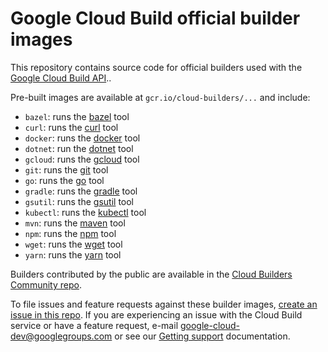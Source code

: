 # Google Cloud Build official builder images

This repository contains source code for official builders used with the [Google
Cloud Build API](https://cloud.google.com/cloud-build/docs/)..

Pre-built images are available at `gcr.io/cloud-builders/...` and include:

*   `bazel`: runs the [bazel](https://bazel.io) tool
*   `curl`: runs the [curl](https://curl.haxx.se) tool
*   `docker`: runs the [docker](https://docker.com) tool
*   `dotnet`: run the [dotnet](https://docs.microsoft.com/dotnet/core/tools/) tool
*   `gcloud`: runs the [gcloud](https://cloud.google.com/sdk/gcloud/) tool
*   `git`: runs the [git](https://git-scm.com/) tool
*   `go`: runs the [go](https://golang.org/cmd/go) tool
*   `gradle`: runs the [gradle](https://gradle.org/) tool
*   `gsutil`: runs the [gsutil](https://cloud.google.com/storage/docs/gsutil) tool
*   `kubectl`: runs the [kubectl](https://kubernetes.io/docs/user-guide/kubectl-overview/) tool
*   `mvn`: runs the [maven](https://maven.apache.org/) tool
*   `npm`: runs the [npm](https://docs.npmjs.com/) tool
*   `wget`: runs the [wget](https://www.gnu.org/software/wget/) tool
*   `yarn`: runs the [yarn](https://yarnpkg.com/) tool

Builders contributed by the public are available in the [Cloud Builders
Community
repo](https://github.com/GoogleCloudPlatform/cloud-builders-community).

To file issues and feature requests against these builder images,
[create an issue in this repo](https://github.com/GoogleCloudPlatform/cloud-builders/issues/new).
If you are experiencing an issue with the Cloud Build service or
have a feature request, e-mail google-cloud-dev@googlegroups.com
or see our [Getting support](https://cloud.google.com/cloud-build/docs/getting-support)
documentation.
